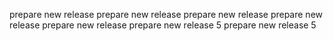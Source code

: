 prepare new release
prepare new release
prepare new release
prepare new release
prepare new release
prepare new release 5
prepare new release 5
